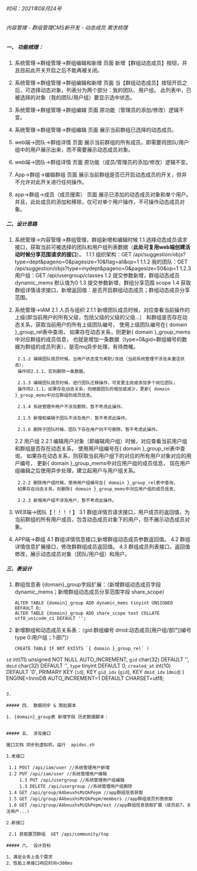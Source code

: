 ###### 时间：2021年08月24号

###### 内容管理 - 群组管理CMS新开发 - 动态成员  需求梳理

##### 一、 功能梳理：

1. 系统管理->群组管理->群组编辑和新增 页面
新增【群组动态成员】按钮，并且目前此开关开启之后不能再被关闭。

2. 系统管理->群组管理->群组编辑和新增 页面
当【群组动态成员】按钮开启之后，可选择动态对象，列表分为两个部分：我的团队、用户组。
此列表中，已被选择的对象（我的团队/用户组）要显示选中状态。

3. 系统管理->群组管理->群组编辑 页面
原功能（管理员的添加/修改）逻辑不变。

4. 系统管理->群组管理->群组编辑 页面
展示当前群组已选择的动态成员。

5. web端->团队->群组详情 页面
展示当前群组的所有成员，即需要将团队/用户组中的用户展示出来，而不需要展示动态成员对象。

6. web端->团队->群组详情 页面
原功能（成员/管理员的添加/修改）逻辑不变。

7. App->群组->编辑群组 页面
展示当前群组是否已开启动态成员的开关，但并不允许对此开关进行任何操作。

8. app->群组->成员（成员搜索） 页面
展示已添加的动态成员对象和单个用户。
并且，此处成员的添加和移除，仅可对单个用户操作，不可操作动态成员对象。
   

##### 二、设计思路

1. 系统管理->内容管理->群组管理，群组新增和编辑时候
	1.1 选择动态成员请求接口，获取当前可被选择的团队和用户组列表数据（**此处可复用web端创建活动时候分享范围请求的接口**）。
		1.1.1 组织架构：GET /api/suggestion/objs?type=dept&pageno=0&pagesize=10&flag=all&op=1
		1.1.2 我的团队：GET /api/suggestion/objs?type=mydept&pageno=0&pagesize=50&op=1
		1.2.3 用户组：GET /api/usergroup/classes
	1.2 提交参数新增，群组动态成员 dynamic_mems 默认值为0
	1.3 提交参数新增，群组分享范围 scope 
	1.4 获取群组详情请求接口，新增返回值：是否开启群组动态成员；群组动态成员分享范围。

2. 系统管理->IAM
	2.1 人员与组织
		2.1.1 新增团队成员时候，对应查看当前操作的上级(即当前用户的所有父级，包括父级的父级的父级...）
		和群组是否存在动态关系，获取当前用户的所有上级团队编号，
		使用上级团队编号在{ domain }_group_rel表中查询，
		如果存在动态关系，则更新{ domain }_group_mems中对应群组的成员信息，
		也就是增加一条数据（type=0&gid=群组编号的数据为群组的成员列表），是否mq异步处理，有待商榷。

		2.1.2 编辑团队成员时候，当用户状态变为离职/冻结（当前系统管理不涉及未激活状态），
		操作同2.1.1，实则删除一条数据。

		2.1.3 编辑团队成员时候，进行团队迁移操作，可变更主岗或添加多个岗位团队，
		操作同2.1.1，如果存在动态关系，则根据团队的增加或减少，更新{ domain }_group_mems中对应群组的成员信息。
		
		2.1.4 系统管理中用户不涉及删除，暂不考虑此操作。
		
		2.1.5 新增和编辑子团队不涉及用户，暂不考虑此操作。

		2.1.6 删除子团队时候，团队下存在用户则不可删除，暂不考虑此操作。
		
	2.2 用户组
		2.2.1 编辑用户对象（即编辑用户组）时候，对应查看当前用户组和群组是否存在动态关系，
		使用用户组编号在{ domain }_group_rel表中查询，
		如果存在动态关系，则获取当前用户组下的对应的所有用户对象对应的用户编号，
		更新{ domain }_group_mems中对应用户组的成员信息，
		现在用户组编辑之后使用异步处理，建立起用户与用户组关系。

		2.2.2 删除用户组时候，使用用户组编号在{ domain }_group_rel表中查询，
		如果存在动态关系，则删除{ domain }_group_mems中对应用户组的成员信息。
			
		2.2.3 新增用户组不涉及用户，暂不考虑此操作。
3. WEB端->团队【！！！！】
	3.1 群组详情页请求接口，用户成员的返回值，为当前群组的所有用户成员，包含动态成员对象下的用户，但不展示动态成员对象。
   
4. APP端->群组
	4.1 群组详情信息接口,新增群组动态成员参数返回值。
	4.2 群组详情信息扩展接口，修改群群组成员返回值。
	4.3 群组成员列表接口，返回值修改，展示动态成员对象（团队/用户组）和用户。


##### 三、表设计

1. 群组信息表 {domain}_group字段扩展：（新增群组动态成员字段 dynamic_mems；新增群组动态成员分享范围字段 share_scope）

   ```
   ALTER TABLE {domain}_group ADD dynamic_mems tinyint UNSIGNED DEFAULT 0;
   ALTER TABLE {domain}_group ADD share_scope text COLLATE utf8_unicode_ci DEFAULT '';
   ```

2. 新增群组和动态成员关系表：（gid:群组编号 dmid:动态成员[用户组/部门]编号 type 0:用户组；1:部门）

   ```
   CREATE TABLE IF NOT EXISTS `{ domain }_group_rel` (
  `id` int(11) unsigned NOT NULL AUTO_INCREMENT,
  `gid` char(32) DEFAULT '',
  `dmid` char(32) DEFAULT '',
  `type` tinyint DEFAULT 0,
  `created_at` int(10) DEFAULT '0',
  PRIMARY KEY (`id`),
  KEY `gid_idx` (`gid`),
  KEY `dmid_idx` (`dmid`)
) ENGINE=InnoDB AUTO_INCREMENT=1 DEFAULT CHARSET=utf8;
   ```

3. 

##### 四、 数据同步 & 跑批脚本

1. {domain}_group表 新增字段 历史数据脚本： 


##### 五、 涉及接口

 接口文档 同步到虚拟机，运行  apidoc.sh 

1.老接口

	1.1 POST /api/iam/user //系统管理用户新增
	1.2 PUT /api/iam/user //系统管理用户编辑
    	1.3 PUT /api/usergroup //系统管理用户组编辑
    	1.3 DELETE /api/usergroup //系统管理用户组删除
	1.4 GET /api/group/A4beuxhsMzQkPepm //app群组信息获取
	1.5 GET /api/group/A4beuxhsMzQkPepm/members //app群组成员列表获取
	1.6 GET /api/group/A4beuxhsMzQkPepm/ext //app群组信息获取扩展（成员前7，关注用户...）

2.新接口

    2.1 获取置顶群组  GET /api/community/top

##### 六、 设计目标

1、满足业务上各个需求
2、性能上单接口响应时间<300ms
